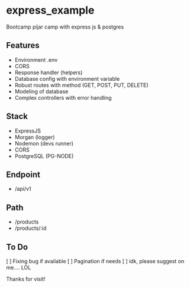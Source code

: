 # express_example
 Bootcamp pijar camp with express js & postgres

## Features
- Environment .env
- CORS
- Response handler (helpers)
- Database config with environment variable
- Robust routes with method (GET, POST, PUT, DELETE)
- Modeling of database
- Complex controllers with error handling

## Stack
- ExpressJS
- Morgan (logger)
- Nodemon (devs runner)
- CORS
- PostgreSQL (PG-NODE)

## Endpoint
- /api/v1

## Path
- /products
- /products/:id

## To Do
[ ] Fixing bug if available
[ ] Pagination if needs
[ ] idk, please suggest on me.... LOL


Thanks for visit!
